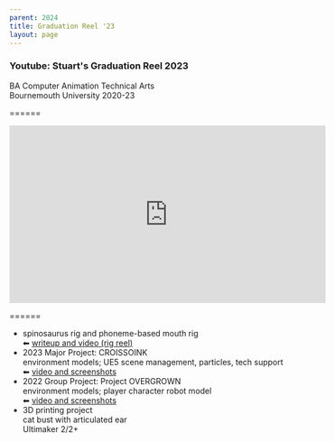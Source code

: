 ```yaml
---
parent: 2024
title: Graduation Reel '23
layout: page
---
```


### Youtube: Stuart's Graduation Reel 2023

BA Computer Animation Technical Arts<br/>
Bournemouth University 2020-23

======

<iframe width="560" height="315" src="https://www.youtube.com/embed/76b4ee8_C9g" title="YouTube video player" frameborder="0" allow="accelerometer; autoplay; clipboard-write; encrypted-media; gyroscope; picture-in-picture; web-share" referrerpolicy="strict-origin-when-cross-origin" allowfullscreen></iframe>

======

- spinosaurus rig and phoneme-based mouth rig<br/>
⬅ [writeup and video (rig reel)](landing_GradReel2023.md)
- 2023 Major Project: CROISSOINK<br/>
environment models; UE5 scene management, particles, tech support<br/>
⬅ [video and screenshots]()
- 2022 Group Project: Project OVERGROWN<br/>
environment models; player character robot model<br/>
⬅ [video and screenshots](landing_Croissoink.md)
- 3D printing project<br/>
cat bust with articulated ear<br/>
Ultimaker 2/2+